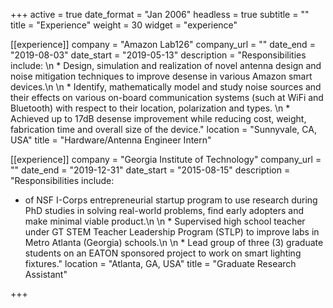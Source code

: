 +++
active = true
date_format = "Jan 2006"
headless = true
subtitle = ""
title = "Experience"
weight = 30
widget = "experience"

[[experience]]
company = "Amazon Lab126"
company_url = ""
date_end = "2019-08-03"
date_start = "2019-05-13"
description = "Responsibilities include: \n * Design, simulation and realization of novel antenna design and noise mitigation techniques to improve desense in various Amazon smart devices.\n \n * Identify, mathematically model and study noise sources and their effects on various on-board communication systems (such at WiFi and Bluetooth) with respect to their location, polarization and types. \n * Achieved up to 17dB desense improvement while reducing cost, weight, fabrication time and overall size of the device."
location = "Sunnyvale, CA, USA"
title = "Hardware/Antenna Engineer Intern"

[[experience]]
company = "Georgia Institute of Technology"
company_url = ""
date_end = "2019-12-31"
date_start = "2015-08-15"
description = "Responsibilities include:
*  of NSF I-Corps entrepreneurial startup program to use research during PhD studies in solving real-world problems, find early adopters and make minimal viable product.\n \n * Supervised high school teacher under GT STEM Teacher Leadership Program (STLP) to improve labs in Metro Atlanta (Georgia) schools.\n \n * Lead group of three (3) graduate students on an EATON sponsored project to work on smart lighting fixtures."
location = "Atlanta, GA, USA"
title = "Graduate Research Assistant"

+++
